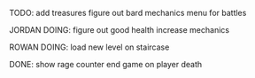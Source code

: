 TODO:
add treasures
figure out bard mechanics
menu for battles

JORDAN DOING:
figure out good health increase mechanics

ROWAN DOING:
load new level on staircase

DONE:
show rage counter
end game on player death